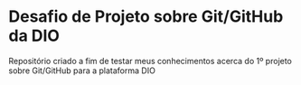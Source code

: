 # Desafio de Projeto sobre Git/GitHub da DIO
Repositório criado a fim de testar meus conhecimentos acerca do 1º projeto sobre Git/GitHub para a plataforma DIO
